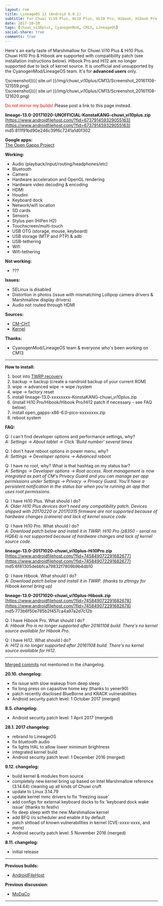 ```yaml
---
layout: rom
title: LineageOS 13 (Android 6.0.1)
subtitle: for Chuwi Vi10 Plus, Hi10 Plus, Hi10 Pro, Hibook, Hibook Pro & Hi12
date: 2017-10-20
tags: [chuwi_vi10plus, CyanogenMod, CM13, LineageOS]
social-share: true
comments: true
---
```


Here's an early taste of Marshmallow for Chuwi Vi10 Plus & Hi10 Plus. Chuwi Hi10 Pro & Hibook are supported with compatibility patch (see installation instructions below). Hibook Pro and Hi12 are no longer supported due to lack of kernel source. It is unofficial and unsupported by the CyanogenMod/LineageOS team. It's for **advanced users** only.

![screenshot]({{ site.url }}/img/chuwi_vi10plus/CM13/Screenshot_20161108-121559.png)  
![screenshot]({{ site.url }}/img/chuwi_vi10plus/CM13/Screenshot_20161108-121620.png)

<span style="color:#FF0000;">Do not mirror my builds!</span> Please post a link to this page instead.

**lineage-13.0-20171020-UNOFFICIAL-KonstaKANG-chuwi_vi10plus.zip**  
[https://www.androidfilehost.com/?fid=673791459329055163](https://www.androidfilehost.com/?fid=673791459329055163)  
md5:811f91bd90e246c39f6c7241a1d0f302

**Google apps:**  
[The Open Gapps Project](http://opengapps.org/?arch=x86&api=6.0&variant=pico)

**Working:**

- Audio (playback/input/routing/headphones/etc)
- Bluetooth
- Camera
- Hardware acceleration and OpenGL rendering
- Hardware video decoding & encoding
- HDMI
- Houdini
- Keyboard dock
- Network/wifi location
- SD cards
- Sensors
- Stylus pen (HiPen H2)
- Touchscreen/multi-touch
- USB OTG (storage, mouse, keyboard)
- USB storage (MTP and PTP) & adb
- USB-tethering
- Wifi
- Wifi-tethering

**Not working:**

- ???

**Issues:**

- SELinux is disabled
- Distortion in photos (issue with mismatching Lollipop camera drivers & Marshmallow display drivers)
- Audio not routed through HDMI

**Sources:**

- [CM-CHT](https://github.com/CM-CHT)
- [Kernel](https://github.com/CM-CHT/android_kernel_intel_cherrytrail/tree/cm-13.0)

**Thanks:**

- CyanogenMod/LineageOS team & everyone who's been working on CM13

----

**How to install:**

1. boot into [TWRP recovery](/devices/chuwi_vi10plus/TWRP)
2. backup -> backup (create a nandroid backup of your current ROM)
3. wipe -> advanced wipe -> wipe /system
4. wipe -> factory reset
5. install lineage-13.0-xxxxxxxx-KonstaKANG-chuwi_vi10plus.zip
6. (install Hi10 Pro/Hibook/Hibook Pro/Hi12 patch if necessary - see FAQ below)
7. install open_gapps-x86-6.0-pico-xxxxxxxx.zip
8. reboot system

**FAQ:**

Q: I can't find developer options and performance settings, why?  
*A: Settings -> About tablet -> Click 'Build number' several times*

Q: I don't have reboot options in power menu, why?  
*A: Settings -> Developer options -> Advanced reboot*

Q: I have no root, why? What is that hashtag on my status bar?  
*A: Settings -> Developer options -> Root access. Root management is now integrated as part of CM's Privacy Guard and you can manage per app permissions under Settings -> Privacy -> Privacy Guard. You'll have a persistent notification in the status bar when you're running an app that uses root permissions.*

Q: I have Hi10 Plus. What should I do?  
*A: Older Hi10 Plus devices don't need any compatibility patch. Devices shipped with 20170220 or 20170315 firmware are not supported because of hardware changes (camera) and lack of kernel source code.*

Q: I have Hi10 Pro. What should I do?  
*A: Download patch below and install it in TWRP. Hi10 Pro (z8350 - serial no HQ64) is not supported because of hardware changes and lack of kernel source code.*

**lineage-13.0-20171020-chuwi_vi10plus-Hi10Pro.zip**  
[https://www.androidfilehost.com/?fid=745849072291682677](https://www.androidfilehost.com/?fid=745849072291682677)  
md5:6f81305debbfca79832f7809b9b4db10

Q: I have Hibook. What should I do?  
*A: Download patch below and install it in TWRP. (thanks to zltnngy for Hibook kernel bring up)*

**lineage-13.0-20171020-chuwi_vi10plus-Hibook.zip**  
[https://www.androidfilehost.com/?fid=745849072291682678](https://www.androidfilehost.com/?fid=745849072291682678)  
md5:773b6f50e785b2f457ca4a97a2d7c12b

Q: I have Hibook Pro. What should I do?  
*A: Hibook Pro is no longer supported after 20161108 build. There's no kernel source available for Hibook Pro.*

Q: I have Hi12. What should I do?  
*A: Hi12 is no longer supported after 20161108 build. There's no kernel source available for Hi12.*

----

[Merged commits](https://review.lineageos.org/#/q/status:merged++branch:cm-13.0+-project:%255E.*device.*+-project:%255E.*kernel.*,n,z) not mentioned in the changelog.

**20.10. changelog:**

- fix issue with slow wakeup from deep sleep
- fix long press on capasitive home key (thanks to yener90)
- patch recently disclosed BlueBorne and KRACK vulnerabilities
- Android security patch level: 1 October 2017 (merged)

**8.5. changelog:**

- Android security patch level: 1 April 2017 (merged)

**28.1. 2017 changelog:**

- rebrand to LineageOS
- fix bluetooth audio
- fix lights HAL to allow lower minimum brightness
- integrated kernel build
- Android security patch level: 1 December 2016 (merged)

**9.12. changelog:**

- build kernel & modules from source
- completely new kernel bring up based on Intel Marshmallow reference (3.14.64) cleaning up all kinds of Chuwi cruft
- update to Linux 3.14.79
- update kernel mmc drivers to fix 'freezing issue'
- add configs for external keyboard docks to fix 'keyboard dock wake issue' (thanks to festlv)
- fix deep sleep with the new Marshmallow kernel
- add BFQ i/o scheduler and enable it by default
- patch shtload of known vulnerabilities in kernel (CVE-xxxx-xxxx, and more)
- Android security patch level: 5 November 2016 (merged)

**8.11. changelog:**

- initial release

----

**Previous builds:**

- [AndroidFileHost](https://www.androidfilehost.com/?w=files&flid=127123)

**Previous discussion:**

- [MoDaCo](http://www.modaco.com/forums/topic/378038-cyanogenmod-13/)

----
